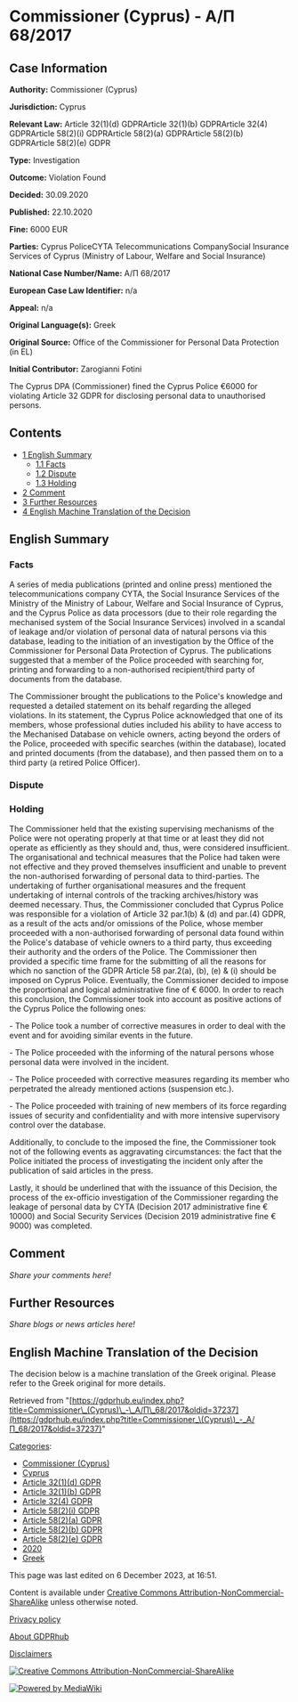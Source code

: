 # Commissioner (Cyprus) - Α/Π 68/2017

## Case Information

**Authority:** Commissioner (Cyprus)

**Jurisdiction:** Cyprus

**Relevant Law:** Article 32(1)(d) GDPRArticle 32(1)(b) GDPRArticle 32(4) GDPRArticle 58(2)(i) GDPRArticle 58(2)(a) GDPRArticle 58(2)(b) GDPRArticle 58(2)(e) GDPR

**Type:** Investigation

**Outcome:** Violation Found

**Decided:** 30.09.2020

**Published:** 22.10.2020

**Fine:** 6000 EUR

**Parties:** Cyprus PoliceCYTA Telecommunications CompanySocial Insurance Services of Cyprus (Ministry of Labour, Welfare and Social Insurance)

**National Case Number/Name:** Α/Π 68/2017

**European Case Law Identifier:** n/a

**Appeal:** n/a

**Original Language(s):** Greek

**Original Source:** Office of the Commissioner for Personal Data Protection (in EL)

**Initial Contributor:** Zarogianni Fotini

The Cyprus DPA (Commissioner) fined the Cyprus Police €6000 for violating Article 32 GDPR for disclosing personal data to unauthorised persons.

## Contents

*   [1 English Summary](#English_Summary)
    *   [1.1 Facts](#Facts)
    *   [1.2 Dispute](#Dispute)
    *   [1.3 Holding](#Holding)
*   [2 Comment](#Comment)
*   [3 Further Resources](#Further_Resources)
*   [4 English Machine Translation of the Decision](#English_Machine_Translation_of_the_Decision)

## English Summary

### Facts

A series of media publications (printed and online press) mentioned the telecommunications company CYTA, the Social Insurance Services of the Ministry of the Ministry of Labour, Welfare and Social Insurance of Cyprus, and the Cyprus Police as data processors (due to their role regarding the mechanised system of the Social Insurance Services) involved in a scandal of leakage and/or violation of personal data of natural persons via this database, leading to the initiation of an investigation by the Office of the Commissioner for Personal Data Protection of Cyprus. The publications suggested that a member of the Police proceeded with searching for, printing and forwarding to a non-authorised recipient/third party of documents from the database.

The Commissioner brought the publications to the Police's knowledge and requested a detailed statement on its behalf regarding the alleged violations. In its statement, the Cyprus Police acknowledged that one of its members, whose professional duties included his ability to have access to the Mechanised Database on vehicle owners, acting beyond the orders of the Police, proceeded with specific searches (within the database), located and printed documents (from the database), and then passed them on to a third party (a retired Police Officer).

### Dispute

### Holding

The Commissioner held that the existing supervising mechanisms of the Police were not operating properly at that time or at least they did not operate as efficiently as they should and, thus, were considered insufficient. The organisational and technical measures that the Police had taken were not effective and they proved themselves insufficient and unable to prevent the non-authorised forwarding of personal data to third-parties. The undertaking of further organisational measures and the frequent undertaking of internal controls of the tracking archives/history was deemed necessary. Thus, the Commissioner concluded that Cyprus Police was responsible for a violation of Article 32 par.1(b) & (d) and par.(4) GDPR, as a result of the acts and/or omissions of the Police, whose member proceeded with a non-authorised forwarding of personal data found within the Police's database of vehicle owners to a third party, thus exceeding their authority and the orders of the Police. The Commissioner then provided a specific time frame for the submitting of all the reasons for which no sanction of the GDPR Article 58 par.2(a), (b), (e) & (i) should be imposed on Cyprus Police. Eventually, the Commissioner decided to impose the proportional and logical administrative fine of € 6000. In order to reach this conclusion, the Commissioner took into account as positive actions of the Cyprus Police the following ones:

\- The Police took a number of corrective measures in order to deal with the event and for avoiding similar events in the future.

\- The Police proceeded with the informing of the natural persons whose personal data were involved in the incident.

\- The Police proceeded with corrective measures regarding its member who perpetrated the already mentioned actions (suspension etc.).

\- The Police proceeded with training of new members of its force regarding issues of security and confidentiality and with more intensive supervisory control over the database.

Additionally, to conclude to the imposed the fine, the Commissioner took not of the following events as aggravating circumstances: the fact that the Police initiated the process of investigating the incident only after the publication of said articles in the press.

Lastly, it should be underlined that with the issuance of this Decision, the process of the ex-officio investigation of the Commissioner regarding the leakage of personal data by CYTA (Decision 2017 administrative fine € 10000) and Social Security Services (Decision 2019 administrative fine € 9000) was completed.

## Comment

_Share your comments here!_

## Further Resources

_Share blogs or news articles here!_

## English Machine Translation of the Decision

The decision below is a machine translation of the Greek original. Please refer to the Greek original for more details.

Retrieved from "[https://gdprhub.eu/index.php?title=Commissioner\_(Cyprus)\_-\_Α/Π\_68/2017&oldid=37237](https://gdprhub.eu/index.php?title=Commissioner_\(Cyprus\)_-_Α/Π_68/2017&oldid=37237)"

[Categories](/index.php?title=Special:Categories "Special:Categories"):

*   [Commissioner (Cyprus)](/index.php?title=Category:Commissioner_\(Cyprus\) "Category:Commissioner (Cyprus)")
*   [Cyprus](/index.php?title=Category:Cyprus "Category:Cyprus")
*   [Article 32(1)(d) GDPR](/index.php?title=Category:Article_32\(1\)\(d\)_GDPR "Category:Article 32(1)(d) GDPR")
*   [Article 32(1)(b) GDPR](/index.php?title=Category:Article_32\(1\)\(b\)_GDPR "Category:Article 32(1)(b) GDPR")
*   [Article 32(4) GDPR](/index.php?title=Category:Article_32\(4\)_GDPR "Category:Article 32(4) GDPR")
*   [Article 58(2)(i) GDPR](/index.php?title=Category:Article_58\(2\)\(i\)_GDPR "Category:Article 58(2)(i) GDPR")
*   [Article 58(2)(a) GDPR](/index.php?title=Category:Article_58\(2\)\(a\)_GDPR "Category:Article 58(2)(a) GDPR")
*   [Article 58(2)(b) GDPR](/index.php?title=Category:Article_58\(2\)\(b\)_GDPR "Category:Article 58(2)(b) GDPR")
*   [Article 58(2)(e) GDPR](/index.php?title=Category:Article_58\(2\)\(e\)_GDPR "Category:Article 58(2)(e) GDPR")
*   [2020](/index.php?title=Category:2020 "Category:2020")
*   [Greek](/index.php?title=Category:Greek "Category:Greek")

This page was last edited on 6 December 2023, at 16:51.

Content is available under [Creative Commons Attribution-NonCommercial-ShareAlike](https://creativecommons.org/licenses/by-nc-sa/4.0/) unless otherwise noted.

[Privacy policy](/index.php?title=GDPRhub:Privacy_policy)

[About GDPRhub](/index.php?title=GDPRhub:About)

[Disclaimers](/index.php?title=GDPRhub:General_disclaimer)

[![Creative Commons Attribution-NonCommercial-ShareAlike](/resources/assets/licenses/cc-by-nc-sa.png)](https://creativecommons.org/licenses/by-nc-sa/4.0/)

[![Powered by MediaWiki](/resources/assets/poweredby_mediawiki_88x31.png)](https://www.mediawiki.org/)